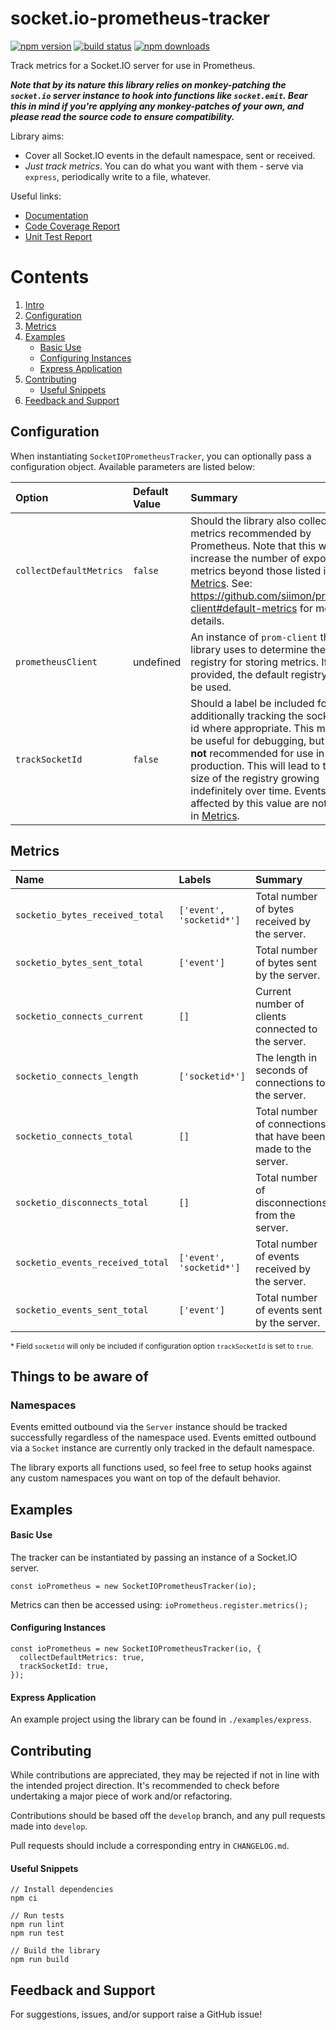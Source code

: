 # socket.io-prometheus-tracker

[![npm version](https://img.shields.io/npm/v/socket.io-prometheus-tracker.svg)](https://www.npmjs.com/package/socket.io-prometheus-tracker)
[![build status](https://github.com/jsau-/socket.io-prometheus-tracker/actions/workflows/ci.yml/badge.svg?branch=master)](https://github.com/jsau-/socket.io-prometheus-tracker/actions/workflows/ci.yml)
[![npm downloads](https://img.shields.io/npm/dm/socket.io-prometheus-tracker.svg)](https://www.npmjs.com/package/socket.io-prometheus-tracker)

Track metrics for a Socket.IO server for use in Prometheus.

***Note that by its nature this library relies on monkey-patching the
`socket.io` server instance to hook into functions like `socket.emit`. Bear
this in mind if you're applying any monkey-patches of your own, and please read
the source code to ensure compatibility.***

Library aims:
* Cover all Socket.IO events in the default namespace, sent or received.
* _Just track metrics_. You can do what you want with them - serve via `express`, periodically write to a file, whatever.

Useful links:
* [Documentation](https://jsau-.github.io/socket.io-prometheus-tracker)
* [Code Coverage Report](https://jsau-.github.io/socket.io-prometheus-tracker/coverage/lcov-report)
* [Unit Test Report](https://jsau-.github.io/socket.io-prometheus-tracker/coverage/test_report.html)

# Contents
1. [Intro](#socket.io-prometheus-tracker)
2. [Configuration](#configuration)
3. [Metrics](#metrics)
4. [Examples](#examples)
    - [Basic Use](#basic-use)
    - [Configuring Instances](#configuring-instances)
    - [Express Application](#express-application)
5. [Contributing](#contributing)
    - [Useful Snippets](#useful-snippets)
6. [Feedback and Support](#feedback-and-support)

## Configuration

When instantiating `SocketIOPrometheusTracker`, you can optionally pass a
configuration object. Available parameters are listed below:

Option | Default Value | Summary
:--- | :--- | :---
`collectDefaultMetrics` | `false` | Should the library also collect metrics recommended by Prometheus. Note that this will increase the number of exposed metrics beyond those listed in [Metrics](#metrics). See: https://github.com/siimon/prom-client#default-metrics for more details.
`prometheusClient` | undefined | An instance of `prom-client` the library uses to determine the registry for storing metrics. If not provided, the default registry will be used.
`trackSocketId` | `false` | Should a label be included for additionally tracking the socket id where appropriate. This may be useful for debugging, but is **not** recommended for use in production. This will lead to the size of the registry growing indefinitely over time. Events affected by this value are noted in [Metrics](#metrics).

## Metrics

Name | Labels | Summary
:--- | :--- | :---
`socketio_bytes_received_total` | `['event', 'socketid*']` | Total number of bytes received by the server.
`socketio_bytes_sent_total` | `['event']` | Total number of bytes sent by the server.
`socketio_connects_current` | `[]` | Current number of clients connected to the server.
`socketio_connects_length` | `['socketid*']` | The length in seconds of connections to the server.
`socketio_connects_total` | `[]` | Total number of connections that have been made to the server.
`socketio_disconnects_total` | `[]` | Total number of disconnections from the server.
`socketio_events_received_total` | `['event', 'socketid*']` | Total number of events received by the server.
`socketio_events_sent_total` | `['event']` | Total number of events sent by the server.

<sub>* Field `socketid` will only be included if configuration option `trackSocketId` is set to `true`.</sub>

## Things to be aware of

### Namespaces

Events emitted outbound via the `Server` instance should be tracked
successfully regardless of the namespace used. Events emitted outbound
via a `Socket` instance are currently only tracked in the default
namespace.

The library exports all functions used, so feel free to setup hooks
against any custom namespaces you want on top of the default behavior.

## Examples

#### Basic Use

The tracker can be instantiated by passing an instance of a Socket.IO server.

```
const ioPrometheus = new SocketIOPrometheusTracker(io);
```

Metrics can then be accessed using: `ioPrometheus.register.metrics();`

#### Configuring Instances

```
const ioPrometheus = new SocketIOPrometheusTracker(io, {
  collectDefaultMetrics: true,
  trackSocketId: true,
});
```

#### Express Application

An example project using the library can be found in `./examples/express`.

## Contributing

While contributions are appreciated, they may be rejected if not in line with
the intended project direction. It's recommended to check before undertaking a
major piece of work and/or refactoring.

Contributions should be based off the `develop` branch, and any pull requests
made into `develop`.

Pull requests should include a corresponding entry in `CHANGELOG.md`.

#### Useful Snippets

```
// Install dependencies
npm ci

// Run tests
npm run lint
npm run test

// Build the library
npm run build
```

## Feedback and Support

For suggestions, issues, and/or support raise a GitHub issue!
